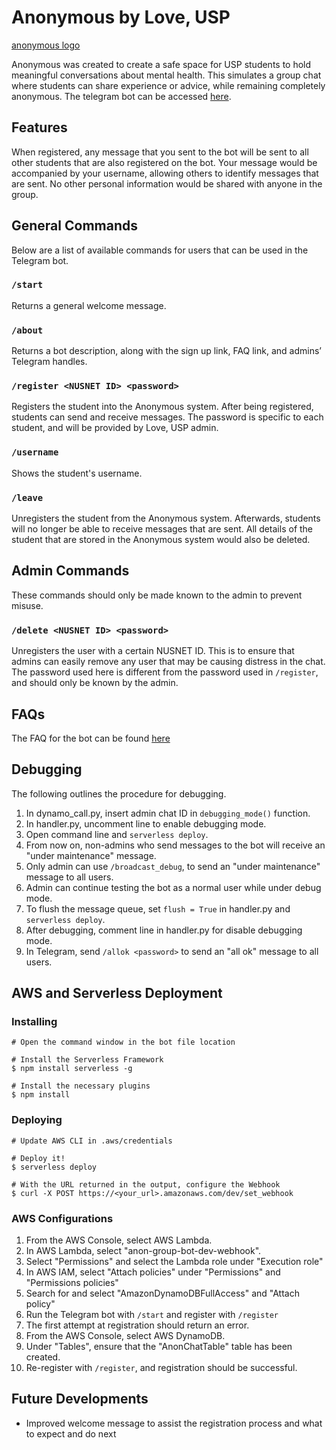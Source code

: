 # Anonymous by Love, USP

[anonymous logo](anonymous_profile_pic.jpg)

Anonymous was created to create a safe space for USP students to hold meaningful conversations about mental health.
This simulates a group chat where students can share experience or advice, while remaining completely anonymous.
The telegram bot can be accessed [here](https://telegram.me/anongroupbetabot).

## Features

When registered, any message that you sent to the bot will be sent to all other students that are also registered on the bot.
Your message would be accompanied by your username, allowing others to identify messages that are sent.
No other personal information would be shared with anyone in the group.

## General Commands

Below are a list of available commands for users that can be used in the Telegram bot.

### `/start`

Returns a general welcome message.

### `/about`

Returns a bot description, along with the sign up link, FAQ link, and admins’ Telegram handles.

### `/register <NUSNET ID> <password>`

Registers the student into the Anonymous system.
After being registered, students can send and receive messages.
The password is specific to each student, and will be provided by Love, USP admin.

### `/username`

Shows the student's username.

### `/leave`

Unregisters the student from the Anonymous system.
Afterwards, students will no longer be able to receive messages that are sent.
All details of the student that are stored in the Anonymous system would also be deleted.

## Admin Commands

These commands should only be made known to the admin to prevent misuse.

### `/delete <NUSNET ID> <password>`

Unregisters the user with a certain NUSNET ID.
This is to ensure that admins can easily remove any user that may be causing distress in the chat.
The password used here is different from the password used in `/register`, and should only be known by the admin.

## FAQs

The FAQ for the bot can be found [here](https://www.tinyurl.com/loveuspbotfaq "Love USP Bot FAQs")

## Debugging

The following outlines the procedure for debugging.

1. In dynamo_call.py, insert admin chat ID in `debugging_mode()` function.
2. In handler.py, uncomment line to enable debugging mode.
3. Open command line and `serverless deploy`.
4. From now on, non-admins who send messages to the bot will receive an "under maintenance" message.
5. Only admin can use `/broadcast_debug`, to send an "under maintenance" message to all users.
6. Admin can continue testing the bot as a normal user while under debug mode.
7. To flush the message queue, set `flush = True` in handler.py and `serverless deploy`.
8. After debugging, comment line in handler.py for disable debugging mode.
9. In Telegram, send `/allok <password>` to send an "all ok" message to all users.

## AWS and Serverless Deployment

### Installing

```lang-none
# Open the command window in the bot file location

# Install the Serverless Framework
$ npm install serverless -g

# Install the necessary plugins
$ npm install
```

### Deploying

```lang-none
# Update AWS CLI in .aws/credentials

# Deploy it!
$ serverless deploy

# With the URL returned in the output, configure the Webhook
$ curl -X POST https://<your_url>.amazonaws.com/dev/set_webhook
```

### AWS Configurations

1. From the AWS Console, select AWS Lambda.
2. In AWS Lambda, select "anon-group-bot-dev-webhook".
3. Select "Permissions" and select the Lambda role under "Execution role"
4. In AWS IAM, select "Attach policies" under "Permissions" and "Permissions policies"
5. Search for and select "AmazonDynamoDBFullAccess" and "Attach policy"
6. Run the Telegram bot with `/start` and register with `/register`
7. The first attempt at registration should return an error.
8. From the AWS Console, select AWS DynamoDB.
9. Under "Tables", ensure that the "AnonChatTable" table has been created.
10. Re-register with `/register`, and registration should be successful.

## Future Developments

- Improved welcome message to assist the registration process and what to expect and do next

